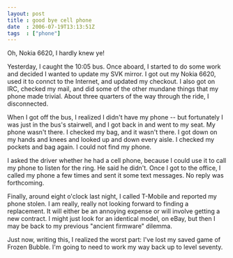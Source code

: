 ```yaml
---
layout: post
title : good bye cell phone
date  : 2006-07-19T13:13:51Z
tags  : ["phone"]
---
```

Oh, Nokia 6620, I hardly knew ye!

Yesterday, I caught the 10:05 bus.  Once aboard, I started to do some work and decided I wanted to update my SVK mirror.  I got out my Nokia 6620, used it to connct to the Internet, and updated my checkout.  I also got on IRC, checked my mail, and did some of the other mundane things that my phone made trivial. About three quarters of the way through the ride, I disconnected.

When I got off the bus, I realized I didn't have my phone -- but fortunately I was just in the bus's stairwell, and I got back in and went to my seat.  My phone wasn't there.  I checked my bag, and it wasn't there.  I got down on my hands and knees and looked up and down every aisle.  I checked my pockets and bag again.  I could not find my phone.

I asked the driver whether he had a cell phone, because I could use it to call my phone to listen for the ring.  He said he didn't.  Once I got to the office, I called my phone a few times and sent it some text messages.  No reply was forthcoming.

Finally, around eight o'clock last night, I called T-Mobile and reported my phone stolen.  I am really, really not looking forward to finding a replacement.  It will either be an annoying expense or will involve getting a new contract.  I might just look for an identical model, on eBay, but then I may be back to my previous "ancient firmware" dilemma.

Just now, writing this, I realized the worst part:  I've lost my saved game of Frozen Bubble.  I'm going to need to work my way back up to level seventy. 
